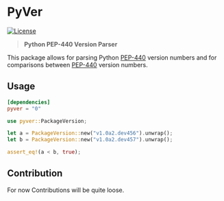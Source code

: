 # PyVer

[![License](https://img.shields.io/badge/license-MIT-blue?style=flat-square)](LICENSE-MIT)

> **Python PEP-440 Version Parser**

This package allows for parsing Python [PEP-440](https://peps.python.org/pep-0440/) version numbers and for comparisons between [PEP-440](https://peps.python.org/pep-0440/) version numbers.

## Usage

```Toml
[dependencies]
pyver = "0"
```

```Rust
use pyver::PackageVersion;

let a = PackageVersion::new("v1.0a2.dev456").unwrap();
let b = PackageVersion::new("v1.0a2.dev457").unwrap();

assert_eq!(a < b, true);
```

## Contribution

For now Contributions will be quite loose.
